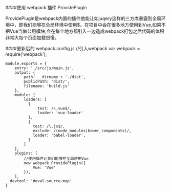 ####使用 webpack 插件 ProvidePlugin
<p>ProvidePlugin是webpack内置的插件他能让如juqery这样的三方库暴露到全局环境中，即我们能够在全局环境中使用$。在项目中会在很多地方使用到Vue,如果不把Vue当做公用模块,会在每个地方都引入一边造成webpack打包之后代码的体积非常大每个页面加载很慢。</p>
    
####更新后的 webpack.config.js
    //引入webpack
    var webpack = require('webpack');
    
    module.exports = {
        entry: './src/js/main.js',
        output: {
            path: __dirname + './dist',
            publicPath: 'dist/',
            filename: 'build.js'
        },
        module: {
            loaders: [
              {
                  test: /\.vue$/,
                  loader: 'vue-loader'
              },
              {
                test: /\.js$/,
                exclude: /(node_modules|bower_components)/,
                loader: 'babel-loader',
              }
            ]
        },
        plugins: [
            //使用插件让我们能够在全局使用Vue
            new webpack.ProvidePlugin({
                Vue: 'Vue'
            }),
        ],
      devtool: '#eval-source-map'
    }